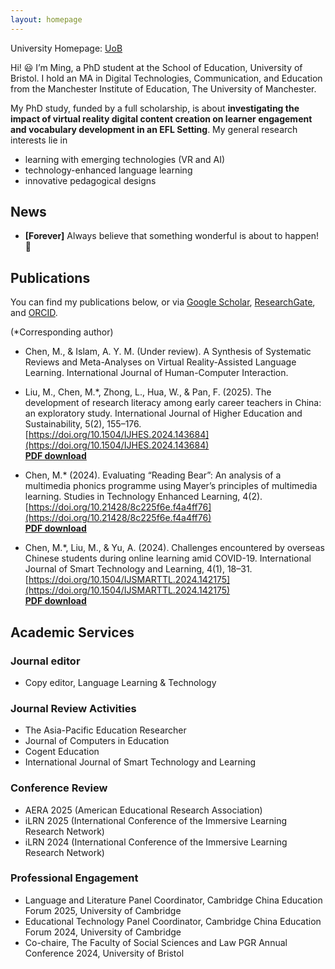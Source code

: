 ```yaml
---
layout: homepage
---
```

University Homepage: [UoB](https://research-information.bris.ac.uk/en/persons/ming-chen)

Hi! 😃 I’m Ming, a PhD student at the School of Education, University of Bristol. I hold an MA in Digital Technologies, Communication, and Education from the Manchester Institute of Education, The University of Manchester.

My PhD study, funded by a full scholarship, is about **investigating the impact of virtual reality digital content creation on learner engagement and vocabulary development in an EFL Setting**. My general research interests lie in
- learning with emerging technologies (VR and AI)
- technology-enhanced language learning
- innovative pedagogical designs


## News

- **[Forever]** Always believe that something wonderful is about to happen! 🥰

## Publications

You can find my publications below, or via [Google Scholar](https://scholar.google.com/citations?user=bhmuN8YAAAAJ&hl=en), [ResearchGate](https://www.researchgate.net/profile/Ming-Chen-174), and [ORCID](https://orcid.org/0000-0003-4099-1606).

(*Corresponding author)

- Chen, M., & Islam, A. Y. M. (Under review). A Synthesis of Systematic Reviews and Meta-Analyses on Virtual Reality-Assisted Language Learning. International Journal of Human-Computer Interaction.

- Liu, M., Chen, M.*, Zhong, L., Hua, W., & Pan, F. (2025). The development of research literacy among early career teachers in China: an exploratory study. International Journal of Higher Education and Sustainability, 5(2), 155–176. [https://doi.org/10.1504/IJHES.2024.143684](https://doi.org/10.1504/IJHES.2024.143684)  
[**<ins>PDF download</ins>**](https://www.researchgate.net/publication/386127750_The_development_of_research_literacy_among_early_career_teachers_in_China_An_exploratory_study/link/6745f43a359dcb4d9d3ab10b/download?_tp=eyJjb250ZXh0Ijp7ImZpcnN0UGFnZSI6InByb2ZpbGUiLCJwYWdlIjoicHVibGljYXRpb24iLCJwcmV2aW91c1BhZ2UiOiJwcm9maWxlIn19)

- Chen, M.* (2024). Evaluating “Reading Bear”: An analysis of a multimedia phonics programme using Mayer’s principles of multimedia learning. Studies in Technology Enhanced Learning, 4(2). [https://doi.org/10.21428/8c225f6e.f4a4ff76](https://doi.org/10.21428/8c225f6e.f4a4ff76)  
[**<ins>PDF download</ins>**](https://doi.org/10.21428/8c225f6e.f4a4ff76)

- Chen, M.*, Liu, M., & Yu, A. (2024). Challenges encountered by overseas Chinese students during online learning amid COVID-19. International Journal of Smart Technology and Learning, 4(1), 18–31. [https://doi.org/10.1504/IJSMARTTL.2024.142175](https://doi.org/10.1504/IJSMARTTL.2024.142175)  
[**<ins>PDF download</ins>**](https://www.researchgate.net/publication/384865566_Challenges_encountered_by_overseas_Chinese_students_during_online_learning_amid_COVID-19/link/670d9175c100fa17c8ccd871/download?_tp=eyJjb250ZXh0Ijp7ImZpcnN0UGFnZSI6InByb2ZpbGUiLCJwYWdlIjoicHVibGljYXRpb24iLCJwcmV2aW91c1BhZ2UiOiJwcm9maWxlIn19)

## Academic Services

### Journal editor
- Copy editor, Language Learning & Technology

### Journal Review Activities  
- The Asia-Pacific Education Researcher 
- Journal of Computers in Education  
- Cogent Education  
- International Journal of Smart Technology and Learning  

### Conference Review  
- AERA 2025 (American Educational Research Association)  
- iLRN 2025 (International Conference of the Immersive Learning Research Network)  
- iLRN 2024 (International Conference of the Immersive Learning Research Network)  

### Professional Engagement  
- Language and Literature Panel Coordinator, Cambridge China Education Forum 2025, University of Cambridge  
- Educational Technology Panel Coordinator, Cambridge China Education Forum 2024, University of Cambridge
- Co-chaire, The Faculty of Social Sciences and Law PGR Annual Conference 2024, University of Bristol

